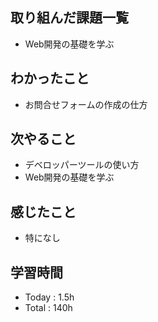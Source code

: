 ## 取り組んだ課題一覧
- Web開発の基礎を学ぶ
## わかったこと
  - お問合せフォームの作成の仕方
## 次やること
  - デベロッパーツールの使い方
  - Web開発の基礎を学ぶ
## 感じたこと
  - 特になし
## 学習時間
  - Today : 1.5h
  - Total : 140h

